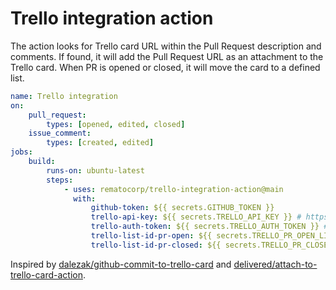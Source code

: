 # Trello integration action

The action looks for Trello card URL within the Pull Request description and comments. If found, it will add the Pull Request URL as an attachment to the Trello card. When PR is opened or closed, it will move the card to a defined list.

```yaml
name: Trello integration
on:
    pull_request:
        types: [opened, edited, closed]
    issue_comment:
        types: [created, edited]
jobs:
    build:
        runs-on: ubuntu-latest
        steps:
            - uses: rematocorp/trello-integration-action@main
              with:
                  github-token: ${{ secrets.GITHUB_TOKEN }}
                  trello-api-key: ${{ secrets.TRELLO_API_KEY }} # https://trello.com/app-key
                  trello-auth-token: ${{ secrets.TRELLO_AUTH_TOKEN }} # https://trello.com/app-key then click generate a token
                  trello-list-id-pr-open: ${{ secrets.TRELLO_PR_OPEN_LIST_ID }} # Trello list ID for open pull request, visit a board then append .json to url to find id
                  trello-list-id-pr-closed: ${{ secrets.TRELLO_PR_CLOSED_LIST_ID }} # Trello list ID for closed pull request, visit a board then append .json to url to find id
```

Inspired by [dalezak/github-commit-to-trello-card](https://github.com/dalezak/github-commit-to-trello-card) and [delivered/attach-to-trello-card-action](https://github.com/delivered/attach-to-trello-card-action).
